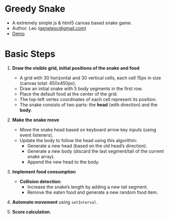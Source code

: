 # Greedy Snake
- A extremely simple js &amp; html5 canvas based snake game. 
- Author: Leo (geneleoc@gmail.com)
- [Demo](https://leo7805.github.io/greedy_snake)


# Basic Steps

1. **Draw the visible grid, initial positions of the snake and food**  
   - A grid with 30 horizontal and 30 vertical cells, each cell 15px in size (canvas total: 450x450px).  
   - Draw an initial snake with 5 body segments in the first row.  
   - Place the default food at the center of the grid.  
   - The top-left vertex coordinates of each cell represent its position.  
   - The snake consists of two parts: the **head** (with direction) and the **body**.  

2. **Make the snake move**  
   - Move the snake head based on keyboard arrow key inputs (using event listeners).  
   - Update the body to follow the head using this algorithm:  
     - Generate a new head (based on the old head’s direction).  
     - Generate a new body (discard the last segment/tail of the current snake array).  
     - Append the new head to the body.  

3. **Implement food consumption**  
   - **Collision detection**:  
     - Increase the snake’s length by adding a new tail segment.  
     - Remove the eaten food and generate a new random food item.  

4. **Automate movement** using `setInterval`.  

5. **Score calculation**.
